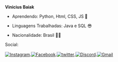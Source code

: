 **Vinicius Baiak**

* Aprendendo: Python, Html, CSS, JS 🧠

* Linguagens Trabalhadas: Java e SQL 😎

* Nacionalidade: Brasil 💚💛

Social:

<a href="https://www.instagram.com/vini_baiak/" target="_blank">
  <img align="center" src="https://img.shields.io/badge/-vini__baiak-05122A?style=flat&logo=Instagram" alt="Instagram"/>  
</a>
<a href="https://www.facebook.com/profile.php?id=100009273863453" target="_blank">
  <img align="center" src="https://img.shields.io/badge/-Vinicius Baiak Goes-05122A?style=flat&logo=facebook" alt="Facebook"/>
</a>
<a href="https://twitter.com/vini_baiak?t=ERQJZkMOtbO0SF22aD54ZQ&s=09" target="_blank">
  <img align="center" src="https://img.shields.io/badge/-vini__baiak-05122A?style=flat&logo=twitter" alt="twitter"/>
</a>
<a href="" target="_blank">
  <img align="center" src="https://img.shields.io/badge/-Vinicius Baiak-05122A?style=flat&logo=Discord" alt="Discord"/>
</a>
<a href="" target="_blank">
  <img align="center" src="https://img.shields.io/badge/-viiniciusbaiak6510@gmail.com-05122A?style=flat&logo=Gmail" alt="Gmail"/>
</a>